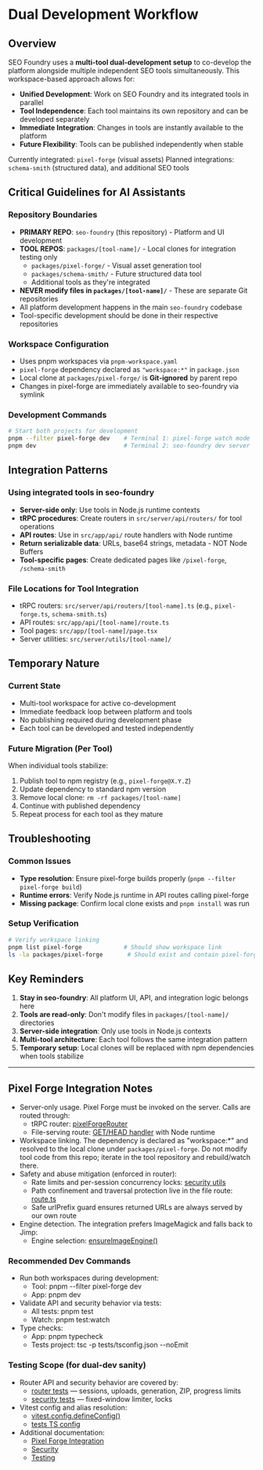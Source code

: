 # Dual Development Workflow

## Overview

SEO Foundry uses a **multi-tool dual-development setup** to co-develop the platform alongside multiple independent SEO tools simultaneously. This workspace-based approach allows for:

- **Unified Development**: Work on SEO Foundry and its integrated tools in parallel
- **Tool Independence**: Each tool maintains its own repository and can be developed separately
- **Immediate Integration**: Changes in tools are instantly available to the platform
- **Future Flexibility**: Tools can be published independently when stable

Currently integrated: `pixel-forge` (visual assets)
Planned integrations: `schema-smith` (structured data), and additional SEO tools

## Critical Guidelines for AI Assistants

### Repository Boundaries
- **PRIMARY REPO**: `seo-foundry` (this repository) - Platform and UI development
- **TOOL REPOS**: `packages/[tool-name]/` - Local clones for integration testing only
  - `packages/pixel-forge/` - Visual asset generation tool
  - `packages/schema-smith/` - Future structured data tool
  - Additional tools as they're integrated
- **NEVER modify files in `packages/[tool-name]/`** - These are separate Git repositories
- All platform development happens in the main `seo-foundry` codebase
- Tool-specific development should be done in their respective repositories

### Workspace Configuration
- Uses pnpm workspaces via `pnpm-workspace.yaml`
- `pixel-forge` dependency declared as `"workspace:*"` in `package.json`
- Local clone at `packages/pixel-forge/` is **Git-ignored** by parent repo
- Changes in pixel-forge are immediately available to seo-foundry via symlink

### Development Commands
```bash
# Start both projects for development
pnpm --filter pixel-forge dev    # Terminal 1: pixel-forge watch mode
pnpm dev                         # Terminal 2: seo-foundry dev server
```

## Integration Patterns

### Using integrated tools in seo-foundry
- **Server-side only**: Use tools in Node.js runtime contexts
- **tRPC procedures**: Create routers in `src/server/api/routers/` for tool operations
- **API routes**: Use in `src/app/api/` route handlers with Node runtime
- **Return serializable data**: URLs, base64 strings, metadata - NOT Node Buffers
- **Tool-specific pages**: Create dedicated pages like `/pixel-forge`, `/schema-smith`

### File Locations for Tool Integration
- tRPC routers: `src/server/api/routers/[tool-name].ts` (e.g., `pixel-forge.ts`, `schema-smith.ts`)
- API routes: `src/app/api/[tool-name]/route.ts`
- Tool pages: `src/app/[tool-name]/page.tsx`
- Server utilities: `src/server/utils/[tool-name]/`

## Temporary Nature

### Current State
- Multi-tool workspace for active co-development
- Immediate feedback loop between platform and tools
- No publishing required during development phase
- Each tool can be developed and tested independently

### Future Migration (Per Tool)
When individual tools stabilize:
1. Publish tool to npm registry (e.g., `pixel-forge@X.Y.Z`)
2. Update dependency to standard npm version
3. Remove local clone: `rm -rf packages/[tool-name]`
4. Continue with published dependency
5. Repeat process for each tool as they mature

## Troubleshooting

### Common Issues
- **Type resolution**: Ensure pixel-forge builds properly (`pnpm --filter pixel-forge build`)
- **Runtime errors**: Verify Node.js runtime in API routes calling pixel-forge
- **Missing package**: Confirm local clone exists and `pnpm install` was run

### Setup Verification
```bash
# Verify workspace linking
pnpm list pixel-forge            # Should show workspace link
ls -la packages/pixel-forge       # Should exist and contain pixel-forge repo
```

## Key Reminders

1. **Stay in seo-foundry**: All platform UI, API, and integration logic belongs here
2. **Tools are read-only**: Don't modify files in `packages/[tool-name]/` directories
3. **Server-side integration**: Only use tools in Node.js contexts
4. **Multi-tool architecture**: Each tool follows the same integration pattern
5. **Temporary setup**: Local clones will be replaced with npm dependencies when tools stabilize

---

## Pixel Forge Integration Notes

- Server-only usage. Pixel Forge must be invoked on the server. Calls are routed through:
  - tRPC router: [pixelForgeRouter](src/server/api/routers/pixel-forge.ts:57)
  - File-serving route: [GET/HEAD handler](src/app/api/pixel-forge/files/[sessionId]/[...filePath]/route.ts:1) with Node runtime
- Workspace linking. The dependency is declared as "workspace:*" and resolved to the local clone under `packages/pixel-forge`. Do not modify tool code from this repo; iterate in the tool repository and rebuild/watch there.
- Safety and abuse mitigation (enforced in router):
  - Rate limits and per-session concurrency locks: [security utils](src/server/lib/security.ts:15)
  - Path confinement and traversal protection live in the file route: [route.ts](src/app/api/pixel-forge/files/[sessionId]/[...filePath]/route.ts:1)
  - Safe urlPrefix guard ensures returned URLs are always served by our own route
- Engine detection. The integration prefers ImageMagick and falls back to Jimp:
  - Engine selection: [ensureImageEngine()](src/server/lib/pixel-forge/deps.ts:10)

### Recommended Dev Commands

- Run both workspaces during development:
  - Tool: pnpm --filter pixel-forge dev
  - App: pnpm dev
- Validate API and security behavior via tests:
  - All tests: pnpm test
  - Watch: pnpm test:watch
- Type checks:
  - App: pnpm typecheck
  - Tests project: tsc -p tests/tsconfig.json --noEmit

### Testing Scope (for dual-dev sanity)

- Router API and security behavior are covered by:
  - [router tests](tests/pixel-forge/router.test.ts:1) — sessions, uploads, generation, ZIP, progress limits
  - [security tests](tests/pixel-forge/security.test.ts:1) — fixed-window limiter, locks
- Vitest config and alias resolution:
  - [vitest.config.defineConfig()](vitest.config.ts:4)
  - [tests TS config](tests/tsconfig.json:1)
- Additional documentation:
  - [Pixel Forge Integration](docs/pixel-forge-integration.md:1)
  - [Security](docs/security.md:1)
  - [Testing](docs/testing.md:1)